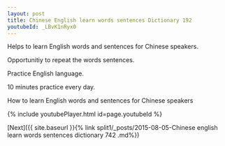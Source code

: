 ```yaml
---
layout: post
title: Chinese English learn words sentences Dictionary 192 
youtubeId: _LBvK1nRyx0
---
```

 
 
Helps to learn English words and sentences for Chinese speakers.

Opportunitiy to repeat the words sentences. 

Practice English language. 
 
10 minutes practice every day. 
 
How to learn English words and sentences for Chinese speakers 
 
{% include youtubePlayer.html id=page.youtubeId %}
 
 
[Next]({{ site.baseurl }}{% link  split1/_posts/2015-08-05-Chinese english learn words sentences dictionary 742 .md%})
 
